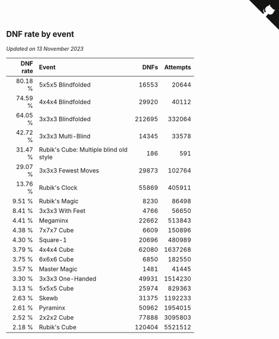 ## DNF rate by event

*Updated on 13 November 2023*

| DNF rate | Event | DNFs | Attempts |
| ---: | :--- | ---: | ---: |
| 80.18 % | 5x5x5 Blindfolded | 16553 | 20644 |
| 74.59 % | 4x4x4 Blindfolded | 29920 | 40112 |
| 64.05 % | 3x3x3 Blindfolded | 212695 | 332064 |
| 42.72 % | 3x3x3 Multi-Blind | 14345 | 33578 |
| 31.47 % | Rubik's Cube: Multiple blind old style | 186 | 591 |
| 29.07 % | 3x3x3 Fewest Moves | 29873 | 102764 |
| 13.76 % | Rubik's Clock | 55869 | 405911 |
| 9.51 % | Rubik's Magic | 8230 | 86498 |
| 8.41 % | 3x3x3 With Feet | 4766 | 56650 |
| 4.41 % | Megaminx | 22662 | 513843 |
| 4.38 % | 7x7x7 Cube | 6609 | 150896 |
| 4.30 % | Square-1 | 20696 | 480989 |
| 3.79 % | 4x4x4 Cube | 62080 | 1637268 |
| 3.75 % | 6x6x6 Cube | 6850 | 182550 |
| 3.57 % | Master Magic | 1481 | 41445 |
| 3.30 % | 3x3x3 One-Handed | 49931 | 1514230 |
| 3.13 % | 5x5x5 Cube | 25974 | 829363 |
| 2.63 % | Skewb | 31375 | 1192233 |
| 2.61 % | Pyraminx | 50962 | 1954015 |
| 2.52 % | 2x2x2 Cube | 77888 | 3095803 |
| 2.18 % | Rubik's Cube | 120404 | 5521512 |


<a href="https://github.com/jonatanklosko/wca_statistics" class="github-corner" aria-label="View source on Github"><svg width="80" height="80" viewBox="0 0 250 250" style="fill:#151513; color:#fff; position: absolute; top: 0; border: 0; right: 0;" aria-hidden="true"><path d="M0,0 L115,115 L130,115 L142,142 L250,250 L250,0 Z"></path><path d="M128.3,109.0 C113.8,99.7 119.0,89.6 119.0,89.6 C122.0,82.7 120.5,78.6 120.5,78.6 C119.2,72.0 123.4,76.3 123.4,76.3 C127.3,80.9 125.5,87.3 125.5,87.3 C122.9,97.6 130.6,101.9 134.4,103.2" fill="currentColor" style="transform-origin: 130px 106px;" class="octo-arm"></path><path d="M115.0,115.0 C114.9,115.1 118.7,116.5 119.8,115.4 L133.7,101.6 C136.9,99.2 139.9,98.4 142.2,98.6 C133.8,88.0 127.5,74.4 143.8,58.0 C148.5,53.4 154.0,51.2 159.7,51.0 C160.3,49.4 163.2,43.6 171.4,40.1 C171.4,40.1 176.1,42.5 178.8,56.2 C183.1,58.6 187.2,61.8 190.9,65.4 C194.5,69.0 197.7,73.2 200.1,77.6 C213.8,80.2 216.3,84.9 216.3,84.9 C212.7,93.1 206.9,96.0 205.4,96.6 C205.1,102.4 203.0,107.8 198.3,112.5 C181.9,128.9 168.3,122.5 157.7,114.1 C157.9,116.9 156.7,120.9 152.7,124.9 L141.0,136.5 C139.8,137.7 141.6,141.9 141.8,141.8 Z" fill="currentColor" class="octo-body"></path></svg></a><style>.github-corner:hover .octo-arm{animation:octocat-wave 560ms ease-in-out}@keyframes octocat-wave{0%,100%{transform:rotate(0)}20%,60%{transform:rotate(-25deg)}40%,80%{transform:rotate(10deg)}}@media (max-width:500px){.github-corner:hover .octo-arm{animation:none}.github-corner .octo-arm{animation:octocat-wave 560ms ease-in-out}}</style>
